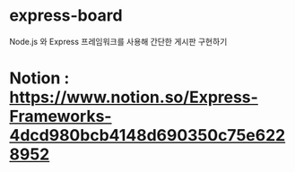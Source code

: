 # express-board
Node.js 와 Express 프레임워크를 사용해 간단한 게시판 구현하기

# Notion : https://www.notion.so/Express-Frameworks-4dcd980bcb4148d690350c75e6228952
